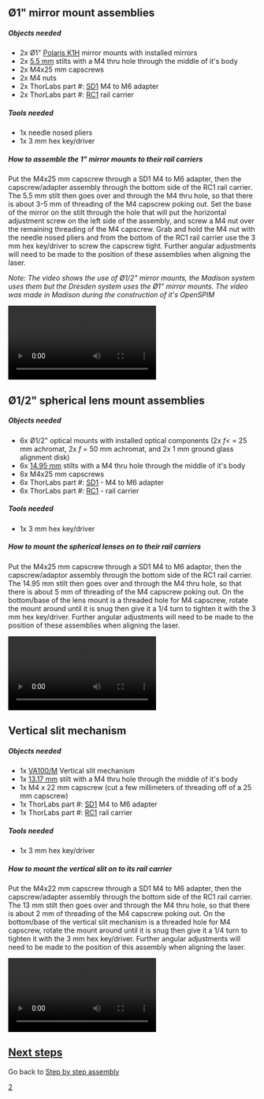 ## Ø1" mirror mount assemblies

##### Objects needed

  - 2x Ø1" [Polaris
    K1](http://thorlabs.com/thorProduct.cfm?partNumber=POLARIS-K1)[H](http://thorlabs.com/thorProduct.cfm?partNumber=POLARIS-K1-H)
    mirror mounts with installed mirrors
  - 2x [5.5
    mm](http://openspim.org/File:Mirror_rail-carrier_stilt_5-5mm.PDF)
    stilts with a M4 thru hole through the middle of it's body
  - 2x M4x25 mm capscrews
  - 2x M4 nuts
  - 2x ThorLabs part \#:
    [SD1](http://www.thorlabs.de/thorProduct.cfm?partNumber=SD1) M4 to
    M6 adapter
  - 2x ThorLabs part \#:
    [RC1](http://www.thorlabs.de/thorProduct.cfm?partNumber=RC1) rail
    carrier

##### Tools needed

  - 1x needle nosed pliers
  - 1x 3 mm hex key/driver

##### How to assemble the 1" mirror mounts to their rail carriers

Put the M4x25 mm capscrew through a SD1 M4 to M6 adapter, then the
capscrew/adapter assembly through the bottom side of the RC1 rail
carrier. The 5.5 mm stilt then goes over and through the M4 thru hole,
so that there is about 3-5 mm of threading of the M4 capscrew poking
out. Set the base of the mirror on the stilt through the hole that will
put the horizontal adjustment screw on the left side of the assembly,
and screw a M4 nut over the remaining threading of the M4 capscrew. Grab
and hold the M4 nut with the needle nosed pliers and from the bottom of
the RC1 rail carrier use the 3 mm hex key/driver to screw the capscrew
tight. Further angular adjustments will need to be made to the position
of these assemblies when aligning the laser.

*Note: The video shows the use of Ø1/2" mirror mounts, the Madison
system uses them but the Dresden system uses the Ø1" mirror mounts. The
video was made in Madison during the construction of it's OpenSPIM*

![Assembly\_Small-Mirror-Mount\_to\_Rail-Carrier.ogv](Assembly_Small-Mirror-Mount_to_Rail-Carrier.ogv
"Assembly_Small-Mirror-Mount_to_Rail-Carrier.ogv")

## Ø1/2" spherical lens mount assemblies

##### Objects needed

  - 6x Ø1/2" optical mounts with installed optical components (2x *f\<*
    = 25 mm achromat, 2x *f* = 50 mm achromat, and 2x 1 mm ground glass
    alignment disk)
  - 6x [14.95
    mm](http://openspim.org/File:OpenSPIM_Stilt_1-2in-Lens.PDF) stilts
    with a M4 thru hole through the middle of it's body
  - 6x M4x25 mm capscrews
  - 6x ThorLabs part \#:
    [SD1](http://www.thorlabs.de/thorProduct.cfm?partNumber=SD1) - M4 to
    M6 adapter
  - 6x ThorLabs part \#:
    [RC1](http://www.thorlabs.de/thorProduct.cfm?partNumber=RC1) - rail
    carrier

##### Tools needed

  - 1x 3 mm hex key/driver

##### How to mount the spherical lenses on to their rail carriers

Put the M4x25 mm capscrew through a SD1 M4 to M6 adaptor, then the
capscrew/adaptor assembly through the bottom side of the RC1 rail
carrier. The 14.95 mm stilt then goes over and through the M4 thru hole,
so that there is about 5 mm of threading of the M4 capscrew poking out.
On the bottom/base of the lens mount is a threaded hole for M4 capscrew,
rotate the mount around until it is snug then give it a 1/4 turn to
tighten it with the 3 mm hex key/driver. Further angular adjustments
will need to be made to the position of these assemblies when aligning
the laser.

![Assembly\_Spherical-Lens-Mount\_to\_Rail-Carrier.ogv](Assembly_Spherical-Lens-Mount_to_Rail-Carrier.ogv
"Assembly_Spherical-Lens-Mount_to_Rail-Carrier.ogv")

## Vertical slit mechanism

##### Objects needed

  - 1x
    [VA100/M](http://www.thorlabs.de/thorProduct.cfm?partNumber=VA100/M)
    Vertical slit mechanism
  - 1x [13.17
    mm](http://openspim.org/File:Vertical-slit_rail-carrier_stilt_13-17mm.PDF)
    stilt with a M4 thru hole through the middle of it's body
  - 1x M4 x 22 mm capscrew (cut a few millimeters of threading off of a
    25 mm capscrew)
  - 1x ThorLabs part \#:
    [SD1](http://www.thorlabs.de/thorProduct.cfm?partNumber=SD1) M4 to
    M6 adapter
  - 1x ThorLabs part \#:
    [RC1](http://www.thorlabs.de/thorProduct.cfm?partNumber=RC1) rail
    carrier

##### Tools needed

  - 1x 3 mm hex key/driver

##### How to mount the vertical slit on to its rail carrier

Put the M4x22 mm capscrew through a SD1 M4 to M6 adapter, then the
capscrew/adapter assembly through the bottom side of the RC1 rail
carrier. The 13 mm stilt then goes over and through the M4 thru hole, so
that there is about 2 mm of threading of the M4 capscrew poking out. On
the bottom/base of the vertical slit mechanism is a threaded hole for M4
capscrew, rotate the mount around until it is snug then give it a 1/4
turn to tighten it with the 3 mm hex key/driver. Further angular
adjustments will need to be made to the position of this assembly when
aligning the laser.

![Assembly\_Vertical-Slit-Mount\_to\_Rail-Carrier.ogv](Assembly_Vertical-Slit-Mount_to_Rail-Carrier.ogv
"Assembly_Vertical-Slit-Mount_to_Rail-Carrier.ogv")

## [Next steps](Install_illumination_axis_on_the_optical_breadboard_-_Part_1 "wikilink")

Go back to [Step by step assembly](Step_by_step_assembly "wikilink")

[2](Category:Assembly "wikilink")
